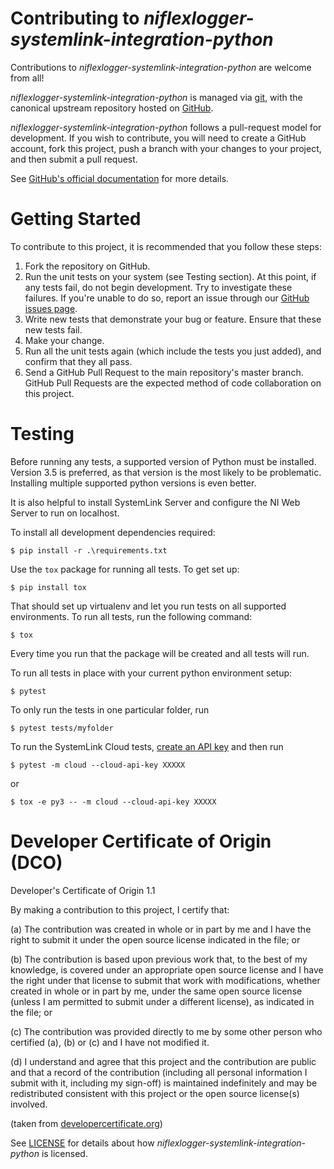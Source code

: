 # Contributing to *niflexlogger-systemlink-integration-python*

Contributions to *niflexlogger-systemlink-integration-python* are welcome from all!

*niflexlogger-systemlink-integration-python* is managed via [git](https://git-scm.com), with
the canonical upstream repository hosted on
[GitHub](https://github.com/ni/niflexlogger-systemlink-integration-python/).

*niflexlogger-systemlink-integration-python* follows a pull-request model for development. If
you wish to contribute, you will need to create a GitHub account, fork this
project, push a branch with your changes to your project, and then submit a
pull request.

See [GitHub's official documentation](https://help.github.com/articles/using-pull-requests/)
for more details.

# Getting Started

To contribute to this project, it is recommended that you follow these steps:

1. Fork the repository on GitHub.
2. Run the unit tests on your system (see Testing section). At this point,
   if any tests fail, do not begin development. Try to investigate these
   failures. If you're unable to do so, report an issue through our
   [GitHub issues page](https://github.com/ni/niflexlogger-systemlink-integration-python/issues).
3. Write new tests that demonstrate your bug or feature. Ensure that these
   new tests fail.
4. Make your change.
5. Run all the unit tests again (which include the tests you just added),
   and confirm that they all pass.
6. Send a GitHub Pull Request to the main repository's master branch. GitHub
   Pull Requests are the expected method of code collaboration on this project.

# Testing

Before running any tests, a supported version of Python must be installed.
Version 3.5 is preferred, as that version is the most likely to be problematic.
Installing multiple supported python versions is even better.

It is also helpful to install SystemLink Server and configure the NI Web Server
to run on localhost.

To install all development dependencies required:
```
$ pip install -r .\requirements.txt
```

Use the `tox` package for running all tests. To get set up:
```
$ pip install tox
```

That should set up virtualenv and let you run tests on all supported environments.
To run all tests, run the following command:
```
$ tox
```
Every time you run that the package will be created and all tests will run.

To run all tests in place with your current python environment setup:
```
$ pytest
```

To only run the tests in one particular folder, run
```
$ pytest tests/myfolder
```

To run the SystemLink Cloud tests,
[create an API key](https://www.ni.com/documentation/en/systemlink-cloud/latest/manual/creating-an-api-key/)
and then run
```
$ pytest -m cloud --cloud-api-key XXXXX
```
or
```
$ tox -e py3 -- -m cloud --cloud-api-key XXXXX
```

# Developer Certificate of Origin (DCO)

   Developer's Certificate of Origin 1.1

   By making a contribution to this project, I certify that:

   (a) The contribution was created in whole or in part by me and I
       have the right to submit it under the open source license
       indicated in the file; or

   (b) The contribution is based upon previous work that, to the best
       of my knowledge, is covered under an appropriate open source
       license and I have the right under that license to submit that
       work with modifications, whether created in whole or in part
       by me, under the same open source license (unless I am
       permitted to submit under a different license), as indicated
       in the file; or

   (c) The contribution was provided directly to me by some other
       person who certified (a), (b) or (c) and I have not modified
       it.

   (d) I understand and agree that this project and the contribution
       are public and that a record of the contribution (including all
       personal information I submit with it, including my sign-off) is
       maintained indefinitely and may be redistributed consistent with
       this project or the open source license(s) involved.

(taken from [developercertificate.org](https://developercertificate.org/))

See [LICENSE](https://github.com/ni/niflexlogger-systemlink-integration-python/blob/master/LICENSE)
for details about how *niflexlogger-systemlink-integration-python* is licensed.
